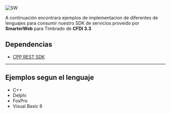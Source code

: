 ![SW](http://sw.com.mx/images/logo.png)

A continuación encontrara ejemplos de implementacion de diferentes de lenguajes para consumir nuestro SDK de servicios proveido por **SmarterWeb** para Timbrado de **CFDI 3.3**

Dependencias
------------
* [CPP REST SDK](https://github.com/Microsoft/cpprestsdk)

----------------
Ejemplos segun el lenguaje
---------
* C++
* Delphi
* FoxPro
* Visual Basic 6
